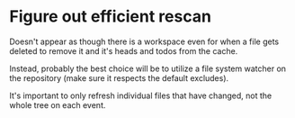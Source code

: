 # Figure out efficient rescan

Doesn't appear as though there is a workspace even for when a file gets deleted to remove it and it's heads and todos from the cache.

Instead, probably the best choice will be to utilize a file system watcher on the repository (make sure it respects the default excludes).

It's important to only refresh individual files that have changed, not the whole tree on each event.

